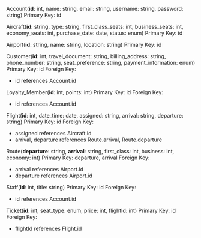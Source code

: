 Account(**id**: int, name: string, email: string, username: string, password: string)
Primary Key: id

Aircraft(**id**: string, type: string, first_class_seats: int, business_seats: int, economy_seats: int, purchase_date: date, status: enum)
Primary Key: id

Airport(**id**: string, name: string, location: string)
Primary Key: id

Customer(**id**: int, travel_document: string, billing_address: string, phone_number: string, seat_preference: string, payment_information: enum)
Primary Key: id
Foreign Key:
- id references Account.id

Loyalty_Member(**id**: int, points: int)
Primary Key: id
Foreign Key:
- id references Account.id

Flight(**id**: int, date_time: date, assigned: string, arrival: string, departure: string)
Primary Key: id
Foreign Key:
- assigned references Aircraft.id
- arrival, departure references Route.arrival, Route.departure

Route(**departure**: string, **arrival**: string, first_class: int, business: int, economy: int)
Primary Key: departure, arrival
Foreign Key:
- arrival references Airport.id
- departure references Airport.id

Staff(**id**: int, title: string)
Primary Key: id
Foreign Key:
- id references Account.id

Ticket(**id**: int, seat_type: enum, price: int, flightId: int)
Primary Key: id
Foreign Key:
- flightId references Flight.id
